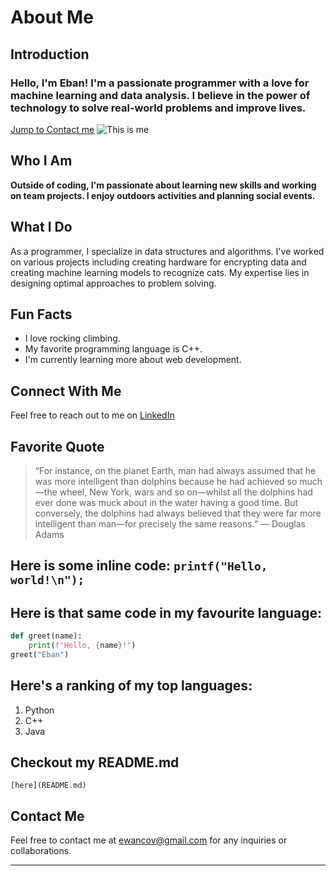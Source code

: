 # About Me

## Introduction
### Hello, I'm Eban! I'm a passionate programmer with a love for machine learning and data analysis. I believe in the power of technology to solve real-world problems and improve lives. 
[Jump to Contact me](#contact-me)
![This is me](https://i.imgur.com/bnNLVE9.jpeg)


## Who I Am
**Outside of coding, I'm passionate about learning new skills and working on team projects. I enjoy outdoors activities and planning social events.**

## What I Do
As a programmer, I specialize in data structures and algorithms. I've worked on various projects including creating hardware for encrypting data and creating machine learning models to recognize cats. My expertise lies in designing optimal approaches to problem solving.

## Fun Facts
- I love rocking climbing.
- My favorite programming language is C++.
- I'm currently learning more about web development.

## Connect With Me
Feel free to reach out to me on [LinkedIn](https://www.linkedin.com/in/your-profile)

## Favorite Quote
> “For instance, on the planet Earth, man had always assumed that he was more intelligent than dolphins because he had achieved so much—the wheel, New York, wars and so on—whilst all the dolphins had ever done was muck about in the water having a good time. But conversely, the dolphins had always believed that they were far more intelligent than man—for precisely the same reasons.” — Douglas Adams

## Here is some inline code: `printf("Hello, world!\n");`

## Here is that same code in my favourite language:

```python
def greet(name):
    print(f"Hello, {name}!")
greet("Eban")
```
## Here's a ranking of my top languages:
1. Python
2. C++
3. Java

<!-- 
## Projects
- [Project 1](link_to_project1): Description of project.
- [Project 2](link_to_project2): Description of project.

## Recommended Reading
- [Book Title](link_to_book): Brief description.
-->
## Checkout my README.md
    [here](README.md)

## Contact Me
Feel free to contact me at [ewancov@gmail.com](mailto:ewancov@gmail.com) for any inquiries or collaborations.

---
